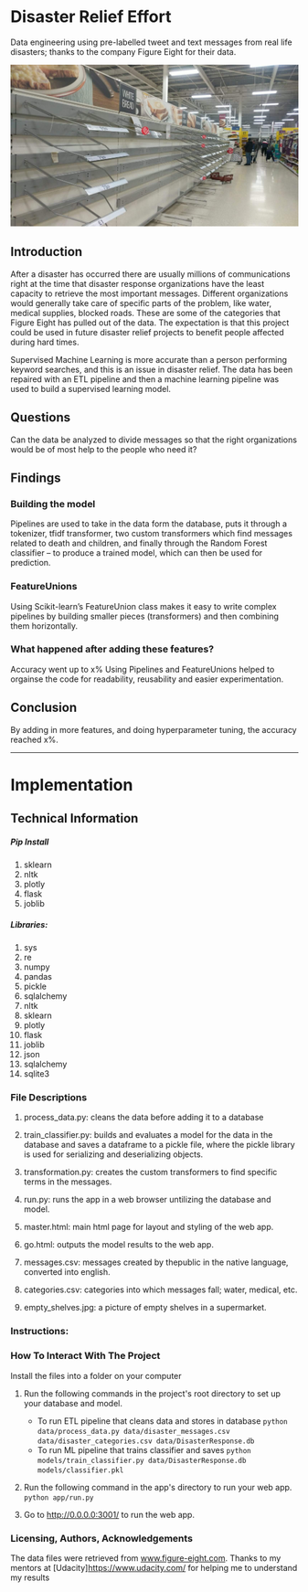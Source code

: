 # Disaster Relief Effort

Data engineering using pre-labelled tweet and text messages from real life disasters; thanks to the company Figure Eight for their data.

![Empty shelves in a large supermarket during Covid19](empty_shelves.jpg)

## Introduction
After a disaster has occurred there are usually millions of communications right at the time that disaster response organizations have the least capacity to retrieve the most important messages.
Different organizations would generally take care of specific parts of the problem, like water, medical supplies, blocked roads. These are some of the categories that Figure Eight has pulled out of the data.
The expectation is that this project could be used in future disaster relief projects to benefit people affected during hard times.

Supervised Machine Learning is more accurate than a person performing keyword searches, and this is an issue in disaster relief. The data has been repaired with an ETL pipeline and then a machine learning pipeline was used to build a supervised learning model.

## Questions
Can the data be analyzed to divide messages so that the right organizations would be of most help to the people who need it?

## Findings
### Building the model
Pipelines are used to take in the data form the database, puts it through a tokenizer, tfidf transformer, two custom transformers which find messages related to death and children, and finally through the Random Forest classifier – to produce a trained model, which can then be used for prediction.

### FeatureUnions
Using Scikit-learn’s FeatureUnion class makes it easy to write complex pipelines by building smaller pieces (transformers) and then combining them horizontally.

### What happened after adding these features?
Accuracy went up to x%
Using Pipelines and FeatureUnions helped to orgainse the code for readability, reusability and easier experimentation.

## Conclusion
By adding in more features, and doing hyperparameter tuning, the accuracy reached x%.

------------------------------------------------------------------------------------------------------------------

# Implementation
## Technical Information

##### Pip Install
1. sklearn
1. nltk
1. plotly
1. flask
1. joblib

##### Libraries:
1. sys
1. re
1. numpy
1. pandas
1. pickle
1. sqlalchemy
1. nltk
1. sklearn
1. plotly
1. flask
1. joblib
1. json
1. sqlalchemy
1. sqlite3


### File Descriptions
1. process_data.py: cleans the data before adding it to a database
1. train_classifier.py: builds and evaluates a model for the data in the database and saves a dataframe to a pickle file, where the pickle library is used for serializing and deserializing objects.
1. transformation.py: creates the custom transformers to find specific terms in the messages.
1. run.py: runs the app in a web browser untilizing the database and model.
1. master.html: main html page for layout and styling of the web app.
1. go.html: outputs the model results to the web app.


1. messages.csv: messages created by thepublic in the native language, converted into english.
1. categories.csv: categories into which messages fall; water, medical, etc.
1. empty_shelves.jpg: a picture of empty shelves in a supermarket.


### Instructions:

### How To Interact With The Project
Install the files into a folder on your computer

1. Run the following commands in the project's root directory to set up your database and model.

    - To run ETL pipeline that cleans data and stores in database
        `python data/process_data.py data/disaster_messages.csv data/disaster_categories.csv data/DisasterResponse.db`
    - To run ML pipeline that trains classifier and saves
        `python models/train_classifier.py data/DisasterResponse.db models/classifier.pkl`

2. Run the following command in the app's directory to run your web app.
    `python app/run.py`

3. Go to http://0.0.0.0:3001/ to run the web app.


### Licensing, Authors, Acknowledgements

The data files were retrieved from www.figure-eight.com. 
Thanks to my mentors at [Udacity]https://www.udacity.com/ for helping me to understand my results
